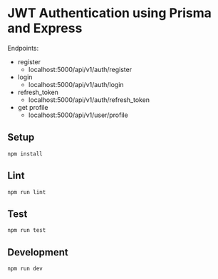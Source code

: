 # JWT Authentication using Prisma and Express 

Endpoints:

* register
  * localhost:5000/api/v1/auth/register
* login
  * localhost:5000/api/v1/auth/login
* refresh_token
  * localhost:5000/api/v1/auth/refresh_token
* get profile
  * localhost:5000/api/v1/user/profile

## Setup

```
npm install
```

## Lint

```
npm run lint
```

## Test

```
npm run test
```

## Development

```
npm run dev
```
